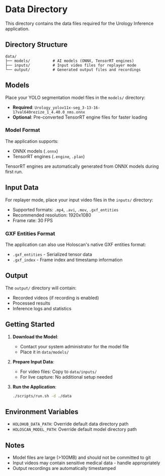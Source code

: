# Data Directory

This directory contains the data files required for the Urology Inference application.

## Directory Structure

```
data/
├── models/          # AI models (ONNX, TensorRT engines)
├── inputs/          # Input video files for replayer mode
└── output/          # Generated output files and recordings
```

## Models

Place your YOLO segmentation model files in the `models/` directory:

- **Required**: `Urology_yolov11x-seg_3-13-16-17val640rezize_1_4.40.0_nms.onnx`
- **Optional**: Pre-converted TensorRT engine files for faster loading

### Model Format

The application supports:
- ONNX models (`.onnx`)
- TensorRT engines (`.engine`, `.plan`)

TensorRT engines are automatically generated from ONNX models during first run.

## Input Data

For replayer mode, place your input video files in the `inputs/` directory:

- Supported formats: `.mp4`, `.avi`, `.mov`, `.gxf_entities`
- Recommended resolution: 1920x1080
- Frame rate: 30 FPS

### GXF Entities Format

The application can also use Holoscan's native GXF entities format:
- `.gxf_entities` - Serialized tensor data
- `.gxf_index` - Frame index and timestamp information

## Output

The `output/` directory will contain:
- Recorded videos (if recording is enabled)
- Processed results
- Inference logs and statistics

## Getting Started

1. **Download the Model**:
   - Contact your system administrator for the model file
   - Place it in `data/models/`

2. **Prepare Input Data**:
   - For video files: Copy to `data/inputs/`
   - For live capture: No additional setup needed

3. **Run the Application**:
   ```bash
   ./scripts/run.sh -d ./data
   ```

## Environment Variables

- `HOLOHUB_DATA_PATH`: Override default data directory path
- `HOLOSCAN_MODEL_PATH`: Override default model directory path

## Notes

- Model files are large (>100MB) and should not be committed to git
- Input videos may contain sensitive medical data - handle appropriately
- Output recordings are automatically timestamped 